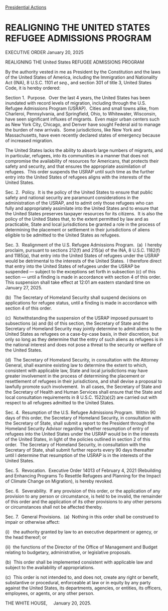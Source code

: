 
[Presidential Actions](https://www.whitehouse.gov/presidential-actions/) 

REALIGNING THE UNITED STATES REFUGEE ADMISSIONS PROGRAM
=======================================================

EXECUTIVE ORDER 
January 20, 2025 



REALIGNING THE United States REFUGEE ADMISSIONS PROGRAM

By the authority vested in me as President by the Constitution and the laws of the United States of America, including the Immigration and Nationality Act (INA), 8 U.S.C. 1101 *et seq.*, and section 301 of title 3, United States Code, it is hereby ordered:

Section 1.  Purpose.  Over the last 4 years, the United States has been inundated with record levels of migration, including through the U.S. Refugee Admissions Program (USRAP).  Cities and small towns alike, from Charleroi, Pennsylvania, and Springfield, Ohio, to Whitewater, Wisconsin, have seen significant influxes of migrants.  Even major urban centers such as New York City, Chicago, and Denver have sought Federal aid to manage the burden of new arrivals.  Some jurisdictions, like New York and Massachusetts, have even recently declared states of emergency because of increased migration.

The United States lacks the ability to absorb large numbers of migrants, and in particular, refugees, into its communities in a manner that does not compromise the availability of resources for Americans, that protects their safety and security, and that ensures the appropriate assimilation of refugees.  This order suspends the USRAP until such time as the further entry into the United States of refugees aligns with the interests of the United States.

Sec. 2.  Policy.  It is the policy of the United States to ensure that public safety and national security are paramount considerations in the administration of the USRAP, and to admit only those refugees who can fully and appropriately assimilate into the United States and to ensure that the United States preserves taxpayer resources for its citizens.  It is also the policy of the United States that, to the extent permitted by law and as practicable, State and local jurisdictions be granted a role in the process of determining the placement or settlement in their jurisdictions of aliens eligible to be admitted to the United States as refugees.

Sec. 3.  Realignment of the U.S. Refugee Admissions Program.  (a)  I hereby proclaim, pursuant to sections 212(f) and 215(a) of the INA, 8 U.S.C. 1182(f) and 1185(a), that entry into the United States of refugees under the USRAP would be detrimental to the interests of the United States.  I therefore direct that entry into the United States of refugees under the USRAP be suspended — subject to the exceptions set forth in subsection (c) of this section — until a finding is made in accordance with section 4 of this order.  This suspension shall take effect at 12:01 am eastern standard time on January 27, 2025.

(b)  The Secretary of Homeland Security shall suspend decisions on applications for refugee status, until a finding is made in accordance with section 4 of this order.

(c)  Notwithstanding the suspension of the USRAP imposed pursuant to subsections (a) and (b) of this section, the Secretary of State and the Secretary of Homeland Security may jointly determine to admit aliens to the United States as refugees on a case-by-case basis, in their discretion, but only so long as they determine that the entry of such aliens as refugees is in the national interest and does not pose a threat to the security or welfare of the United States.

(d)  The Secretary of Homeland Security, in consultation with the Attorney General, shall examine existing law to determine the extent to which, consistent with applicable law, State and local jurisdictions may have greater involvement in the process of determining the placement or resettlement of refugees in their jurisdictions, and shall devise a proposal to lawfully promote such involvement.  In all cases, the Secretary of State and the Secretary of Health and Human Services shall ensure that the State and local consultation requirements in 8 U.S.C. 1522(a)(2) are carried out with respect to all refugees admitted to the United States.

Sec. 4.  Resumption of the U.S. Refugee Admissions Program.  Within 90 days of this order, the Secretary of Homeland Security, in consultation with the Secretary of State, shall submit a report to the President through the Homeland Security Advisor regarding whether resumption of entry of refugees into the United States under the USRAP would be in the interests of the United States, in light of the policies outlined in section 2 of this order.  The Secretary of Homeland Security, in consultation with the Secretary of State, shall submit further reports every 90 days thereafter until I determine that resumption of the USRAP is in the interests of the United States.

Sec. 5.  Revocation.  Executive Order 14013 of February 4, 2021 (Rebuilding and Enhancing Programs To Resettle Refugees and Planning for the Impact of Climate Change on Migration), is hereby revoked.

Sec. 6.  Severability.  If any provision of this order, or the application of any provision to any person or circumstance, is held to be invalid, the remainder of this order and the application of its other provisions to any other persons or circumstances shall not be affected thereby.

Sec. 7.  General Provisions.  (a)  Nothing in this order shall be construed to impair or otherwise affect:

(i)   the authority granted by law to an executive department or agency, or the head thereof; or

(ii)  the functions of the Director of the Office of Management and Budget relating to budgetary, administrative, or legislative proposals.

(b)  This order shall be implemented consistent with applicable law and subject to the availability of appropriations.

(c)  This order is not intended to, and does not, create any right or benefit, substantive or procedural, enforceable at law or in equity by any party against the United States, its departments, agencies, or entities, its officers, employees, or agents, or any other person.

THE WHITE HOUSE,     January 20, 2025.



